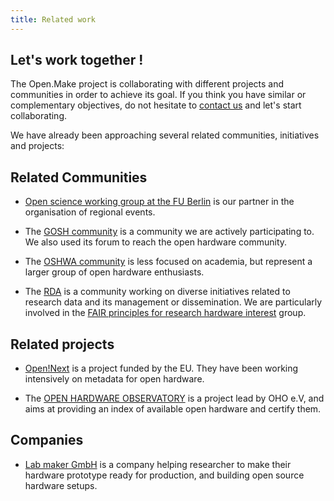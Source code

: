 ```yaml
---
title: Related work
---
```



## Let's work together !

The Open.Make project is collaborating with different projects and communities
in order to achieve its goal. 
If you think you have similar or complementary objectives, 
do not hesitate to [contact us](https://github.com/open-make/open.make-mainrepo/issues/new?assignees=jcolomb&labels=externalquestion&template=first-contact.md&title=%5Bcontact%5D) and let's start collaborating.


We have already been approaching several related communities,
initiatives and projects:


## Related Communities

- [Open science working group at the FU Berlin](https://www.fu-berlin.de/sites/open-science/index.html) 
is our partner in the organisation of regional events.

- The [GOSH community](https://openhardware.science/) is a community we are 
actively participating to. We also used its forum 
to reach the open hardware community.


- The [OSHWA community](https://www.oshwa.org/) is less focused on academia,
but represent a larger group of open hardware enthusiasts.

- The [RDA](https://www.rd-alliance.org) is a community working on diverse initiatives related to research data and its management or dissemination. 
We are particularly involved in  the [FAIR principles for research hardware interest](https://www.rd-alliance.org/groups/fair-principles-research-hardware) group.

## Related projects

- [Open!Next](www.opennext.eu) is a project funded by the EU. 
They have been working intensively on metadata for open hardware.

- The [OPEN HARDWARE OBSERVATORY](https://en.oho.wiki/wiki/Home) is a project lead by OHO e.V, and aims at providing an index of available open hardware and certify them.

## Companies

- [Lab maker GmbH](https://www.labmaker.org) is a company helping researcher to
make their hardware prototype ready for production,
and building open source hardware setups.